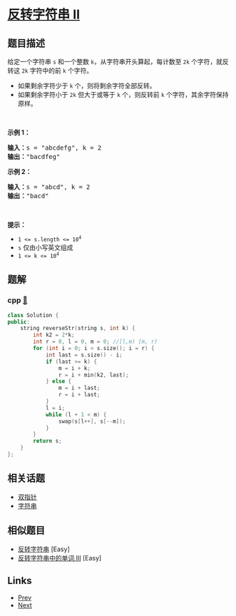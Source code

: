 
# [反转字符串 II](https://leetcode-cn.com/problems/reverse-string-ii)

## 题目描述

<p>给定一个字符串 <code>s</code> 和一个整数 <code>k</code>，从字符串开头算起，每计数至 <code>2k</code> 个字符，就反转这 <code>2k</code> 字符中的前 <code>k</code> 个字符。</p>

<ul>
	<li>如果剩余字符少于 <code>k</code> 个，则将剩余字符全部反转。</li>
	<li>如果剩余字符小于 <code>2k</code> 但大于或等于 <code>k</code> 个，则反转前 <code>k</code> 个字符，其余字符保持原样。</li>
</ul>

<p>&nbsp;</p>

<p><strong>示例 1：</strong></p>

<pre>
<strong>输入：</strong>s = "abcdefg", k = 2
<strong>输出：</strong>"bacdfeg"
</pre>

<p><strong>示例 2：</strong></p>

<pre>
<strong>输入：</strong>s = "abcd", k = 2
<strong>输出：</strong>"bacd"
</pre>

<p>&nbsp;</p>

<p><strong>提示：</strong></p>

<ul>
	<li><code>1 &lt;= s.length &lt;= 10<sup>4</sup></code></li>
	<li><code>s</code> 仅由小写英文组成</li>
	<li><code>1 &lt;= k &lt;= 10<sup>4</sup></code></li>
</ul>


## 题解

### cpp [🔗](reverse-string-ii.cpp) 
```cpp
class Solution {
public:
    string reverseStr(string s, int k) {
        int k2 = 2*k;
        int r = 0, l = 0, m = 0; //[l,m) [m, r)
        for (int i = 0; i < s.size(); i = r) {
            int last = s.size() - i;
            if (last >= k) {
                m = i + k;
                r = i + min(k2, last);
            } else {
                m = i + last;
                r = i + last;
            }
            l = i;
            while (l + 1 < m) {
                swap(s[l++], s[--m]);
            }
        }
        return s;
    }
};
```


## 相关话题

- [双指针](https://leetcode-cn.com/tag/two-pointers) 
- [字符串](https://leetcode-cn.com/tag/string) 


## 相似题目

- [反转字符串](../reverse-string/README.md)  [Easy] 
- [反转字符串中的单词 III](../reverse-words-in-a-string-iii/README.md)  [Easy] 


## Links

- [Prev](../single-element-in-a-sorted-array/README.md) 
- [Next](../diameter-of-binary-tree/README.md) 

